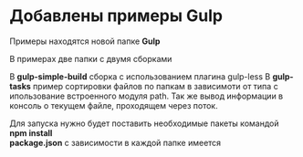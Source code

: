 <h1>Добавлены примеры Gulp</h1>

Примеры находятся новой папке <b>Gulp</b>

В примерах две папки с двумя сборками

В <b>gulp-simple-build</b> сборка с использованием плагина gulp-less
В <b>gulp-tasks</b> пример сортировки файлов по папкам в зависимоти от типа с ипользование встроенного модуля path. Так же вывод информации в консоль о текущем файле, проходящем через поток.

<div>Для запуска нужно будет поставить необходимые пакеты командой <b>npm install</b></div>
<div><b>package.json</b> с зависимости в каждой папке имеется</div>



